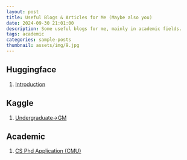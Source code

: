 ```yaml
---
layout: post
title: Useful Blogs & Articles for Me (Maybe also you)
date: 2024-09-30 21:01:00
description: Some useful blogs for me, mainly in academic fields.
tags: academic 
categories: sample-posts
thumbnail: assets/img/9.jpg
---
```


## Huggingface
1. [Introduction](https://huggingface.co/blog/noob_intro_transformers)  

## Kaggle
1. [Undergraduate->GM](https://www.cvmart.net/community/detail/1499)  

## Academic
1. [CS Phd Application (CMU)](https://www.cs.cmu.edu/~harchol/gradschooltalk.pdf)  


